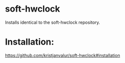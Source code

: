 # soft-hwclock

Installs identical to the soft-hwclock repository.

# Installation: 

https://github.com/kristjanvalur/soft-hwclock#installation

